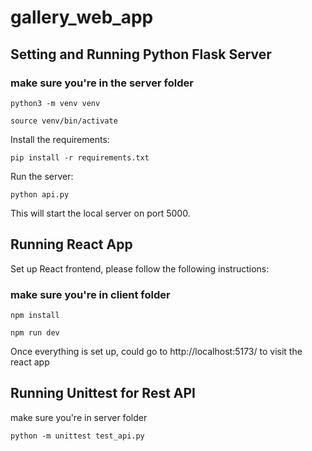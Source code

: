 # gallery_web_app


## Setting and Running Python Flask Server

### make sure you're in the server folder

```
python3 -m venv venv
```

```
source venv/bin/activate
```

Install the requirements:

```
pip install -r requirements.txt
```

Run the server:

```
python api.py
```

This will start the local server on port 5000.


## Running React App
Set up React frontend, please follow the following instructions:

### make sure you're in client folder

```
npm install
```

```
npm run dev
```

Once everything is set up, could go to http://localhost:5173/ to visit the react app

## Running Unittest for Rest API
make sure you're in server folder

```
python -m unittest test_api.py
```

